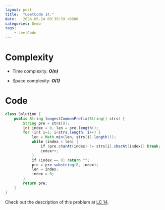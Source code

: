```yaml
---
layout: post
title:  "LeetCode 14."
date:   2024-06-24 09:39:39 +0800
categories: Demo
tags: 
    - LeetCode
---
```


# Complexity
- Time complexity: ***O(n)***

- Space complexity: ***O(1)***

# Code
```java
class Solution {
    public String longestCommonPrefix(String[] strs) {
        String pre = strs[0];
        int index = 0, len = pre.length();
        for (int i=1; i<strs.length; i++) {
            len = Math.min(len, strs[i].length());
            while (index < len) {
                if (pre.charAt(index) != strs[i].charAt(index)) break;
                index++;
            }
            if (index == 0) return "";
            pre = pre.substring(0, index);
            len = index;
            index = 0;
        }
        return pre;
    }
}
```

Check out the description of this problem at [LC 14][LC-14].

[LC-14]: https://leetcode.com/problems/longest-common-prefix/description
